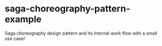 # saga-choreography-pattern-example
Saga choreography design pattern and its internal work flow with a small use case/
